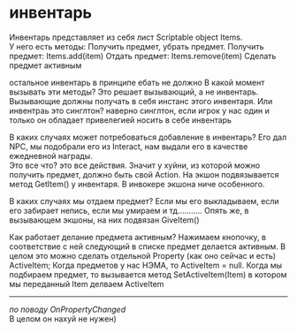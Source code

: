 ﻿# инвентарь
Инвентарь представляет из себя лист Scriptable object Items.  
У него есть методы: Получить предмет, убрать предмет.
Получить предмет: Items.add(item)
Отдать предмет: Items.remove(item)
Сделать предмет активным  

остальное инвентарь в принципе ебать не должно
В какой момент вызывать эти методы? Это решает вызывающий, а не инвентарь.
Вызывающие должны получать в себя инстанс этого инвентаря. Или инвентраь это синглтон? наверно синглтон, 
если игрок у нас один и только он обладает привелегией носить в себе инвентарь

В каких случаях может потребоваться добавление в инвентарь?
Его дал NPC, мы подобрали его из Interact, нам выдали его в качестве ежедневной награды.   
Это все что? это все действия. Значит у хуйни, из которой можно получить предмет, должно быть свой Action. 
На экшон подвязывается метод GetItem() у инвентаря. В инвокере экшона ниче особенного.

В каких случаях мы отдаем предмет? 
Если мы его выкладываем, если его забирает непись, если мы умираем и тд...........
Опять же, в вызывающем экшоны, на них подвязан GiveItem()

Как работает делание предмета активным? 
Нажимаем кнопочку, в соответствие с ней следующий в списке предмет делается активным.
В целом это можно сделать отдельной Property (как оно сейчас и есть) ActiveItem;
Когда предметов у нас НЭМА, то ActiveItem = null. 
Когда мы подбираем предмет, то вызывается метод SetActiveItem(Item) в котором мы переданный Item делваем
ActiveItem

---
*по поводу OnPropertyChanged*  
В целом он нахуй не нужен)